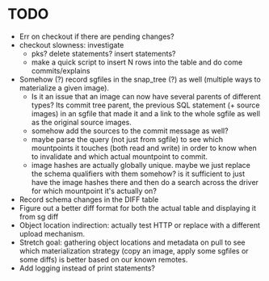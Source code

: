 # TODO

  * Err on checkout if there are pending changes?
  * checkout slowness: investigate
    * pks? delete statements? insert statements?
    * make a quick script to insert N rows into the table and do come commits/explains
  * Somehow (?) record sgfiles in the snap_tree (?) as well (multiple ways to materialize a given image).
    * Is it an issue that an image can now have several parents of different types? Its commit tree parent,
      the previous SQL statement (+ source images) in an sgfile that made it and a link to the whole sgfile as well as
      the original source images.
    * somehow add the sources to the commit message as well?
    * maybe parse the query (not just from sgfile) to see which mountpoints it touches (both read and write) in order
      to know when to invalidate and which actual mountpoint to commit.
    * image hashes are actually globally unique. maybe we just replace the schema qualifiers with them somehow? is it
      sufficient to just have the image hashes there and then do a search across the driver for which mountpoint
      it's actually on?
  * Record schema changes in the DIFF table
  * Figure out a better diff format for both the actual table and displaying it from sg diff
  * Object location indirection: actually test HTTP or replace with a different upload mechanism.
  * Stretch goal: gathering object locations and metadata on pull to see which materialization strategy (copy an image,
    apply some sgfiles or some diffs) is better based on our known remotes.
  * Add logging instead of print statements?
